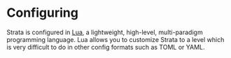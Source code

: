 # Configuring

Strata is configured in [Lua](https://www.lua.org/), a lightweight, high-level, multi-paradigm programming language. Lua allows you to customize Strata to a level which is very difficult to do in other config formats such as TOML or YAML.
